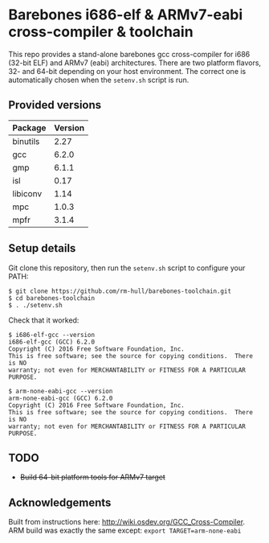 # Barebones i686-elf & ARMv7-eabi cross-compiler & toolchain

This repo provides a stand-alone barebones gcc cross-compiler for i686
(32-bit ELF) and ARMv7 (eabi) architectures. There are two platform
flavors, 32- and 64-bit depending on your host environment. The correct
one is automatically chosen when the `setenv.sh` script is run.

## Provided versions

| Package  | Version |
|----------|---------|
| binutils | 2.27    |
| gcc      | 6.2.0   |
| gmp      | 6.1.1   |
| isl      | 0.17    |
| libiconv | 1.14    |
| mpc      | 1.0.3   |
| mpfr     | 3.1.4   |

## Setup details

Git clone this repository, then run the `setenv.sh` script to configure your PATH:

    $ git clone https://github.com/rm-hull/barebones-toolchain.git
    $ cd barebones-toolchain
    $ . ./setenv.sh

Check that it worked:

    $ i686-elf-gcc --version
    i686-elf-gcc (GCC) 6.2.0
    Copyright (C) 2016 Free Software Foundation, Inc.
    This is free software; see the source for copying conditions.  There is NO
    warranty; not even for MERCHANTABILITY or FITNESS FOR A PARTICULAR PURPOSE.

    $ arm-none-eabi-gcc --version
    arm-none-eabi-gcc (GCC) 6.2.0
    Copyright (C) 2016 Free Software Foundation, Inc.
    This is free software; see the source for copying conditions.  There is NO
    warranty; not even for MERCHANTABILITY or FITNESS FOR A PARTICULAR PURPOSE.

## TODO

* ~~Build 64-bit platform tools for ARMv7 target~~

## Acknowledgements

Built from instructions here: http://wiki.osdev.org/GCC_Cross-Compiler.
ARM build was exactly the same except: `export TARGET=arm-none-eabi`
